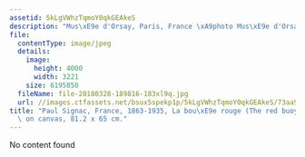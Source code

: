 ```yaml
---
assetid: 5kLgVWhzTqmoY0qkGEAkeS
description: "Mus\xE9e d'Orsay, Paris, France \xA9photo Mus\xE9e d'Orsay / rmn"
file:
  contentType: image/jpeg
  details:
    image:
      height: 4000
      width: 3221
    size: 6195850
  fileName: file-20180328-189816-183xl9q.jpg
  url: //images.ctfassets.net/bsux5spekp1p/5kLgVWhzTqmoY0qkGEAkeS/73aa929c8aecbcb3f1656dfc29f7caa4/file-20180328-189816-183xl9q.jpg
title: "Paul Signac, France, 1863-1935, La bou\xE9e rouge (The red buoy), 1895, oil\
  \ on canvas, 81.2 x 65 cm."
---
```

No content found